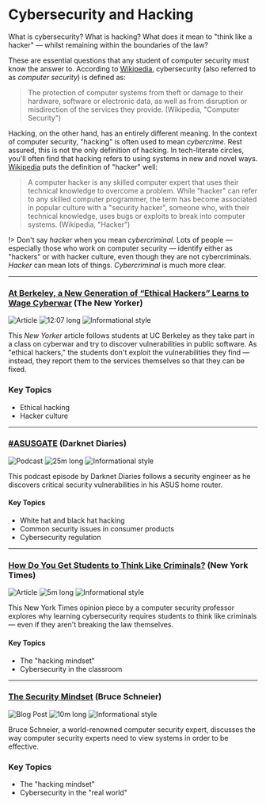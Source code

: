 # Cybersecurity and Hacking

What is cybersecurity? What is hacking? What does it mean to "think like a hacker" — whilst remaining within the boundaries of the law?

These are essential questions that any student of computer security must know the answer to. According to [Wikipedia](https://en.wikipedia.org/wiki/Computer_security), cybersecurity (also referred to as _computer security_) is defined as:

> The protection of computer systems from theft or damage to their hardware, software or electronic data, as well as from disruption or misdirection of the services they provide. (Wikipedia, "Computer Security")

Hacking, on the other hand, has an entirely different meaning. In the context of computer security, "hacking" is often used to mean _cybercrime_. Rest assured, this is not the only definition of hacking. In tech-literate circles, you'll often find that hacking refers to using systems in new and novel ways. [Wikipedia](https://en.wikipedia.org/wiki/Hacker) puts the definition of "hacker" well:

> A computer hacker is any skilled computer expert that uses their technical knowledge to overcome a problem. While "hacker" can refer to any skilled computer programmer, the term has become associated in popular culture with a "security hacker", someone who, with their technical knowledge, uses bugs or exploits to break into computer systems. (Wikipedia, "Hacker")

!> Don't say _hacker_ when you mean _cybercriminal_. Lots of people — especially those who work on computer security — identify either as "hackers" or with hacker culture, even though they are not cybercriminals. _Hacker_ can mean lots of things. _Cybercriminal_ is much more clear.

---

### [At Berkeley, a New Generation of “Ethical Hackers” Learns to Wage Cyberwar](https://www.newyorker.com/tech/annals-of-technology/at-berkeley-a-new-generation-of-ethical-hackers-learns-to-wage-cyberwar) (The New Yorker)

![Article](https://img.shields.io/badge/Type-Article-success.svg)
![12:07 long](https://img.shields.io/badge/Duration-5m-yellow.svg)
![Informational style](https://img.shields.io/badge/Style-Informational-informational.svg)

This _New Yorker_ article follows students at UC Berkeley as they take part in a class on cyberwar and try to discover vulnerabilities in public software. As "ethical hackers," the students don't exploit the vulnerabilities they find — instead, they report them to the services themselves so that they can be fixed.

### Key Topics

* Ethical hacking
* Hacker culture

---

### [#ASUSGATE](https://darknetdiaries.com/episode/5/) (Darknet Diaries)

![Podcast](https://img.shields.io/badge/Type-Podcast-success.svg)
![25m long](https://img.shields.io/badge/Duration-25m-yellow.svg)
![Informational style](https://img.shields.io/badge/Style-Informational-informational.svg)

This podcast episode by Darknet Diaries follows a security engineer as he discovers critical security vulnerabilities in his ASUS home router.

#### Key Topics

* White hat and black hat hacking
* Common security issues in consumer products
* Cybersecurity regulation

--- 

### [How Do You Get Students to Think Like Criminals?](https://www.nytimes.com/2018/11/14/opinion/cybersecurity-education-skills.html) (New York Times)

![Article](https://img.shields.io/badge/Type-Article-success.svg)
![5m long](https://img.shields.io/badge/Duration-5m-yellow.svg)
![Informational style](https://img.shields.io/badge/Style-Informational-informational.svg)

This New York Times opinion piece by a computer security professor explores why learning cybersecurity requires students to think like criminals — even if they aren't breaking the law themselves.

#### Key Topics

* The "hacking mindset"
* Cybersecurity in the classroom

---

### [The Security Mindset](https://www.schneier.com/blog/archives/2008/03/the_security_mi_1.html) (Bruce Schneier)

![Blog Post](https://img.shields.io/badge/Type-Blog-success.svg)
![10m long](https://img.shields.io/badge/Duration-5m-yellow.svg)
![Informational style](https://img.shields.io/badge/Style-Informational-informational.svg)

Bruce Schneier, a world-renowned computer security expert, discusses the way computer security experts need to view systems in order to be effective.

### Key Topics

* The "hacking mindset"
* Cybersecurity in the "real world"
